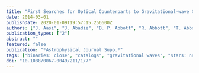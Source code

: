 ```yaml
---
title: "First Searches for Optical Counterparts to Gravitational-wave Candidate Events"
date: 2014-03-01
publishDate: 2020-01-09T19:57:15.256600Z
authors: ["J. Aasi", "J. Abadie", "B. P. Abbott", "R. Abbott", "T. Abbott", "M. R. Abernathy", "T. Accadia", "F. Acernese", "C. Adams", "T. Adams", "R. X. Adhikari", "C. Affeldt", "M. Agathos", "N. Aggarwal", "O. D. Aguiar", "P. Ajith", "B. Allen", "A. Allocca", "E. Amador Ceron", "D. Amariutei", "R. A. Anderson", "S. B. Anderson", "W. G. Anderson", "K. Arai", "M. C. Araya", "C. Arceneaux", "J. Areeda", "S. Ast", "S. M. Aston", "P. Astone", "P. Aufmuth", "C. Aulbert", "L. Austin", "B. E. Aylott", "S. Babak", "P. T. Baker", "G. Ballardin", "S. W. Ballmer", "J. C. Barayoga", "D. Barker", "S. H. Barnum", "F. Barone", "B. Barr", "L. Barsotti", "M. Barsuglia", "M. A. Barton", "I. Bartos", "R. Bassiri", "A. Basti", "J. Batch", "J. Bauchrowitz", "Th. S. Bauer", "M. Bebronne", "B. Behnke", "M. Bejger", "M. G. Beker", "A. S. Bell", "C. Bell", "I. Belopolski", "G. Bergmann", "J. M. Berliner", "A. Bertolini", "D. Bessis", "J. Betzwieser", "P. T. Beyersdorf", "T. Bhadbhade", "I. A. Bilenko", "G. Billingsley", "J. Birch", "M. Bitossi", "M. A. Bizouard", "E. Black", "J. K. Blackburn", "L. Blackburn", "D. Blair", "M. Blom", "O. Bock", "T. P. Bodiya", "M. Boer", "C. Bogan", "C. Bond", "F. Bondu", "L. Bonelli", "R. Bonnand", "R. Bork", "M. Born", "S. Bose", "L. Bosi", "J. Bowers", "C. Bradaschia", "P. R. Brady", "V. B. Braginsky", "M. Branchesi", "C. A. Brannen", "J. E. Brau", "J. Breyer", "T. Briant", "D. O. Bridges", "A. Brillet", "M. Brinkmann", "V. Brisson", "M. Britzger", "A. F. Brooks", "D. A. Brown", "D. D. Brown", "F. Brückner", "T. Bulik", "H. J. Bulten", "A. Buonanno", "D. Buskulic", "C. Buy", "R. L. Byer", "L. Cadonati", "G. Cagnoli", "J. Calderón Bustillo", "E. Calloni", "J. B. Camp", "P. Campsie", "K. C. Cannon", "B. Canuel", "J. Cao", "C. D. Capano", "F. Carbognani", "L. Carbone", "S. Caride", "A. Castiglia", "S. Caudill", "M. Cavaglià", "F. Cavalier", "R. Cavalieri", "G. Cella", "C. Cepeda", "E. Cesarini", "R. Chakraborty", "T. Chalermsongsak", "S. Chao", "P. Charlton", "E. Chassand e-Mottin", "X. Chen", "Y. Chen", "A. Chincarini", "A. Chiummo", "H. S. Cho", "J. Chow", "N. Christensen", "Q. Chu", "S. S. Y. Chua", "S. Chung", "G. Ciani", "F. Clara", "D. E. Clark", "J. A. Clark", "F. Cleva", "E. Coccia", "P. -F. Cohadon", "A. Colla", "M. Colombini", "M., Jr. Constancio", "A. Conte", "R. Conte", "D. Cook", "T. R. Corbitt", "M. Cordier", "N. Cornish", "A. Corsi", "C. A. Costa", "M. W. Coughlin", "J. -P. Coulon", "S. Countryman", "P. Couvares", "D. M. Coward", "M. Cowart", "D. C. Coyne", "K. Craig", "J. D. E. Creighton", "T. D. Creighton", "S. G. Crowder", "A. Cumming", "L. Cunningham", "E. Cuoco", "K. Dahl", "T. Dal Canton", "M. Damjanic", "S. L. Danilishin", "S. D'Antonio", "K. Danzmann", "V. Dattilo", "B. Daudert", "H. Daveloza", "M. Davier", "G. S. Davies", "E. J. Daw", "R. Day", "T. Dayanga", "R. De Rosa", "G. Debreczeni", "J. Degallaix", "W. Del Pozzo", "E. Deleeuw", "S. Deléglise", "T. Denker", "H. Dereli", "V. Dergachev", "R. DeRosa", "R. DeSalvo", "S. Dhurand har", "L. Di Fiore", "A. Di Lieto", "I. Di Palma", "A. Di Virgilio", "M. Dı́az", "A. Dietz", "K. Dmitry", "F. Donovan", "K. L. Dooley", "S. Doravari", "M. Drago", "R. W. P. Drever", "J. C. Driggers", "Z. Du", "J. -C. Dumas", "S. Dwyer", "T. Eberle", "M. Edwards", "A. Effler", "P. Ehrens", "J. Eichholz", "S. S. Eikenberry", "G. Endrőczi", "R. Essick", "T. Etzel", "K. Evans", "M. Evans", "T. Evans", "M. Factourovich", "V. Fafone", "S. Fairhurst", "Q. Fang", "B. Farr", "W. Farr", "M. Favata", "D. Fazi", "H. Fehrmann", "D. Feldbaum", "I. Ferrante", "F. Ferrini", "F. Fidecaro", "L. S. Finn", "I. Fiori", "R. Fisher", "R. Flaminio", "E. Foley", "S. Foley", "E. Forsi", "L. A. Forte", "N. Fotopoulos", "J. -D. Fournier", "S. Franco", "S. Frasca", "F. Frasconi", "M. Frede", "M. Frei", "Z. Frei", "A. Freise", "R. Frey", "T. T. Fricke", "P. Fritschel", "V. V. Frolov", "M. -K. Fujimoto", "P. Fulda", "M. Fyffe", "J. Gair", "L. Gammaitoni", "J. Garcia", "F. Garufi", "N. Gehrels", "G. Gemme", "E. Genin", "A. Gennai", "L. Gergely", "S. Ghosh", "J. A. Giaime", "S. Giampanis", "K. D. Giardina", "A. Giazotto", "S. Gil-Casanova", "C. Gill", "J. Gleason", "E. Goetz", "R. Goetz", "L. Gondan", "G. González", "N. Gordon", "M. L. Gorodetsky", "S. Gossan", "S. Goßler", "R. Gouaty", "C. Graef", "P. B. Graff", "M. Granata", "A. Grant", "S. Gras", "C. Gray", "R. J. S. Greenhalgh", "A. M. Gretarsson", "C. Griffo", "H. Grote", "K. Grover", "S. Grunewald", "G. M. Guidi", "C. Guido", "K. E. Gushwa", "E. K. Gustafson", "R. Gustafson", "B. Hall", "E. Hall", "D. Hammer", "G. Hammond", "M. Hanke", "J. Hanks", "C. Hanna", "J. Hanson", "J. Harms", "G. M. Harry", "I. W. Harry", "E. D. Harstad", "M. T. Hartman", "K. Haughian", "K. Hayama", "J. Heefner", "A. Heidmann", "M. Heintze", "H. Heitmann", "P. Hello", "G. Hemming", "M. Hendry", "I. S. Heng", "A. W. Heptonstall", "M. Heurs", "S. Hild", "D. Hoak", "K. A. Hodge", "K. Holt", "M. Holtrop", "T. Hong", "S. Hooper", "T. Horrom", "D. J. Hosken", "J. Hough", "E. J. Howell", "Y. Hu", "Z. Hua", "V. Huang", "E. A. Huerta", "B. Hughey", "S. Husa", "S. H. Huttner", "M. Huynh", "T. Huynh-Dinh", "J. Iafrate", "D. R. Ingram", "R. Inta", "T. Isogai", "A. Ivanov", "B. R. Iyer", "K. Izumi", "M. Jacobson", "E. James", "H. Jang", "Y. J. Jang", "P. Jaranowski", "F. Jiménez-Forteza", "W. W. Johnson", "D. Jones", "D. I. Jones", "R. Jones", "R. J. G. Jonker", "L. Ju", "Haris K", "P. Kalmus", "V. Kalogera", "S. Kand hasamy", "G. Kang", "J. B. Kanner", "M. Kasprzack", "R. Kasturi", "E. Katsavounidis", "W. Katzman", "H. Kaufer", "K. Kaufman", "K. Kawabe", "S. Kawamura", "F. Kawazoe", "F. Kéfélian", "D. Keitel", "D. B. Kelley", "W. Kells", "D. G. Keppel", "A. Khalaidovski", "F. Y. Khalili", "E. A. Khazanov", "B. K. Kim", "C. Kim", "K. Kim", "N. Kim", "W. Kim", "Y. -M. Kim", "E. J. King", "P. J. King", "D. L. Kinzel", "J. S. Kissel", "S. Klimenko", "J. Kline", "S. Koehlenbeck", "K. Kokeyama", "V. Kondrashov", "S. Korand a", "W. Z. Korth", "I. Kowalska", "D. Kozak", "A. Kremin", "V. Kringel", "B. Krishnan", "A. Królak", "C. Kucharczyk", "S. Kudla", "G. Kuehn", "A. Kumar", "P. Kumar", "R. Kumar", "R. Kurdyumov", "P. Kwee", "M. Land ry", "B. Lantz", "S. Larson", "P. D. Lasky", "C. Lawrie", "A. Lazzarini", "A. Le Roux", "P. Leaci", "E. O. Lebigot", "C. -H. Lee", "H. K. Lee", "H. M. Lee", "J. Lee", "J. Lee", "M. Leonardi", "J. R. Leong", "N. Leroy", "N. Letendre", "B. Levine", "J. B. Lewis", "V. Lhuillier", "T. G. F. Li", "A. C. Lin", "T. B. Littenberg", "V. Litvine", "F. Liu", "H. Liu", "Y. Liu", "Z. Liu", "D. Lloyd", "N. A. Lockerbie", "V. Lockett", "D. Lodhia", "K. Loew", "J. Logue", "A. L. Lombardi", "M. Lorenzini", "V. Loriette", "M. Lormand", "G. Losurdo", "J. Lough", "J. Luan", "M. J. Lubinski", "H. Lück", "A. P. Lundgren", "J. Macarthur", "E. Macdonald", "B. Machenschalk", "M. MacInnis", "D. M. Macleod", "F. Magana-Sandoval", "M. Mageswaran", "K. Mailand", "E. Majorana", "I. Maksimovic", "V. Malvezzi", "N. Man", "G. M. Manca", "I. Mandel", "V. Mandic", "V. Mangano", "M. Mantovani", "F. Marchesoni", "F. Marion", "S. Márka", "Z. Márka", "A. Markosyan", "E. Maros", "J. Marque", "F. Martelli", "I. W. Martin", "R. M. Martin", "L. Martinelli", "D. Martynov", "J. N. Marx", "K. Mason", "A. Masserot", "T. J. Massinger", "F. Matichard", "L. Matone", "R. A. Matzner", "N. Mavalvala", "G. May", "N. Mazumder", "G. Mazzolo", "R. McCarthy", "D. E. McClelland", "S. C. McGuire", "G. McIntyre", "J. McIver", "D. Meacher", "G. D. Meadors", "M. Mehmet", "J. Meidam", "T. Meier", "A. Melatos", "G. Mendell", "R. A. Mercer", "S. Meshkov", "C. Messenger", "M. S. Meyer", "H. Miao", "C. Michel", "E. E. Mikhailov", "L. Milano", "J. Miller", "Y. Minenkov", "C. M. F. Mingarelli", "S. Mitra", "V. P. Mitrofanov", "G. Mitselmakher", "R. Mittleman", "B. Moe", "M. Mohan", "S. R. P. Mohapatra", "F. Mokler", "D. Moraru", "G. Moreno", "N. Morgado", "T. Mori", "S. R. Morriss", "K. Mossavi", "B. Mours", "C. M. Mow-Lowry", "C. L. Mueller", "G. Mueller", "S. Mukherjee", "A. Mullavey", "J. Munch", "D. Murphy", "P. G. Murray", "A. Mytidis", "M. F. Nagy", "D. Nand a Kumar", "I. Nardecchia", "T. Nash", "L. Naticchioni", "R. Nayak", "V. Necula", "I. Neri", "G. Newton", "T. Nguyen", "E. Nishida", "A. Nishizawa", "A. Nitz", "F. Nocera", "D. Nolting", "M. E. Normandin", "L. K. Nuttall", "E. Ochsner", "J. O'Dell", "E. Oelker", "G. H. Ogin", "J. J. Oh", "S. H. Oh", "F. Ohme", "P. Oppermann", "B. O'Reilly", "W. Ortega Larcher", "R. O'Shaughnessy", "C. Osthelder", "D. J. Ottaway", "R. S. Ottens", "J. Ou", "H. Overmier", "B. J. Owen", "C. Padilla", "A. Pai", "C. Palomba", "Y. Pan", "C. Pankow", "F. Paoletti", "R. Paoletti", "M. A. Papa", "H. Paris", "A. Pasqualetti", "R. Passaquieti", "D. Passuello", "M. Pedraza", "P. Peiris", "S. Penn", "A. Perreca", "M. Phelps", "M. Pichot", "M. Pickenpack", "F. Piergiovanni", "V. Pierro", "L. Pinard", "B. Pindor", "I. M. Pinto", "M. Pitkin", "J. Poeld", "R. Poggiani", "V. Poole", "C. Poux", "V. Predoi", "T. Prestegard", "L. R. Price", "M. Prijatelj", "M. Principe", "S. Privitera", "R. Prix", "G. A. Prodi", "L. Prokhorov", "O. Puncken", "M. Punturo", "P. Puppo", "V. Quetschke", "E. Quintero", "R. Quitzow-James", "F. J. Raab", "D. S. Rabeling", "I. Rácz", "H. Radkins", "P. Raffai", "S. Raja", "G. Rajalakshmi", "M. Rakhmanov", "C. Ramet", "P. Rapagnani", "V. Raymond", "V. Re", "C. M. Reed", "T. Reed", "T. Regimbau", "S. Reid", "D. H. Reitze", "F. Ricci", "R. Riesen", "K. Riles", "N. A. Robertson", "F. Robinet", "A. Rocchi", "S. Roddy", "C. Rodriguez", "M. Rodruck", "C. Roever", "L. Rolland", "J. G. Rollins", "J. D. Romano", "R. Romano", "G. Romanov", "J. H. Romie", "D. Rosiŉska", "S. Rowan", "A. Rüdiger", "P. Ruggi", "K. Ryan", "F. Salemi", "L. Sammut", "V. Sandberg", "J. Sanders", "V. Sannibale", "I. Santiago-Prieto", "E. Saracco", "B. Sassolas", "B. S. Sathyaprakash", "P. R. Saulson", "R. Savage", "R. Schilling", "R. Schnabel", "R. M. S. Schofield", "E. Schreiber", "D. Schuette", "B. Schulz", "B. F. Schutz", "P. Schwinberg", "J. Scott", "S. M. Scott", "F. Seifert", "D. Sellers", "A. S. Sengupta", "D. Sentenac", "A. Sergeev", "D. Shaddock", "S. Shah", "M. S. Shahriar", "M. Shaltev", "B. Shapiro", "P. Shawhan", "D. H. Shoemaker", "T. L. Sidery", "K. Siellez", "X. Siemens", "D. Sigg", "D. Simakov", "A. Singer", "L. Singer", "A. M. Sintes", "G. R. Skelton", "B. J. J. Slagmolen", "J. Slutsky", "J. R. Smith", "M. R. Smith", "R. J. E. Smith", "N. D. Smith-Lefebvre", "K. Soden", "E. J. Son", "B. Sorazu", "T. Souradeep", "L. Sperandio", "A. Staley", "E. Steinert", "J. Steinlechner", "S. Steinlechner", "S. Steplewski", "D. Stevens", "A. Stochino", "R. Stone", "K. A. Strain", "S. Strigin", "A. S. Stroeer", "R. Sturani", "A. L. Stuver", "T. Z. Summerscales", "S. Susmithan", "P. J. Sutton", "B. Swinkels", "G. Szeifert", "M. Tacca", "D. Talukder", "L. Tang", "D. B. Tanner", "S. P. Tarabrin", "R. Taylor", "A. P. M. ter Braack", "M. P. Thirugnanasambandam", "M. Thomas", "P. Thomas", "K. A. Thorne", "K. S. Thorne", "E. Thrane", "V. Tiwari", "K. V. Tokmakov", "C. Tomlinson", "A. Toncelli", "M. Tonelli", "O. Torre", "C. V. Torres", "C. I. Torrie", "F. Travasso", "G. Traylor", "M. Tse", "D. Ugolini", "C. S. Unnikrishnan", "H. Vahlbruch", "G. Vajente", "M. Vallisneri", "J. F. J. van den Brand", "C. Van Den Broeck", "S. van der Putten", "M. V. van der Sluys", "J. van Heijningen", "A. A. van Veggel", "S. Vass", "M. Vasúth", "R. Vaulin", "A. Vecchio", "G. Vedovato", "J. Veitch", "P. J. Veitch", "K. Venkateswara", "D. Verkindt", "S. Verma", "F. Vetrano", "A. Viceré", "R. Vincent-Finley", "J. -Y. Vinet", "S. Vitale", "B. Vlcek", "T. Vo", "H. Vocca", "C. Vorvick", "W. D. Vousden", "D. Vrinceanu", "S. P. Vyachanin", "A. Wade", "L. Wade", "M. Wade", "S. J. Waldman", "M. Walker", "L. Wallace", "Y. Wan", "J. Wang", "M. Wang", "X. Wang", "A. Wanner", "R. L. Ward", "M. Was", "B. Weaver", "L. -W. Wei", "M. Weinert", "A. J. Weinstein", "R. Weiss", "T. Welborn", "L. Wen", "P. Wessels", "M. West", "T. Westphal", "K. Wette", "J. T. Whelan", "S. E. Whitcomb", "D. J. White", "B. F. Whiting", "S. Wibowo", "K. Wiesner", "C. Wilkinson", "L. Williams", "R. Williams", "T. Williams", "J. L. Willis", "B. Willke", "M. Wimmer", "L. Winkelmann", "W. Winkler", "C. C. Wipf", "H. Wittel", "G. Woan", "J. Worden", "J. Yablon", "I. Yakushin", "H. Yamamoto", "C. C. Yancey", "H. Yang", "D. Yeaton-Massey", "S. Yoshida", "H. Yum", "M. Yvert", "A. Zadrożny", "M. Zanolin", "J. -P. Zendri", "F. Zhang", "L. Zhang", "C. Zhao", "H. Zhu", "X. J. Zhu", "N. Zotov", "M. E. Zucker", "J. Zweizig", "LIGO Scientific Collaboration", "Virgo Collaboration", "C. Akerlof", "C. Baltay", "J. S. Bloom", "Y. Cao", "S. B. Cenko", "A. ẃiek", "M. 'íok", "V. Dhillon", "D. B. Fox", "A. Gal-Yam", "M. M. Kasliwal", "A. Klotz", "M. Laas-Bourez", "R. R. Laher", "N. M. Law", "A. Majcher", "K. Małek", "L. Mankiewicz", "K. Nawrocki", "S. Nissanke", "P. E. Nugent", "E. O. Ofek", "R. Opiela", "L. Piotrowski", "D. Poznanski", "D. Rabinowitz", "S. Rapoport", "J. W. Richards", "B. Schmidt", "M. Siudek", "M. Sokołowski", "I. A. Steele", "M. Sullivan", "A. Farnecki", "W. Zheng"]
publication_types: ["2"]
abstract: ""
featured: false
publication: "*Astrophysical Journal Supp.*"
tags: ["binaries: close", "catalogs", "gravitational waves", "stars: neutron", "surveys", "Astrophysics - Instrumentation and Methods for Astrophysics", "Astrophysics - High Energy Astrophysical Phenomena"]
doi: "10.1088/0067-0049/211/1/7"
---
```


